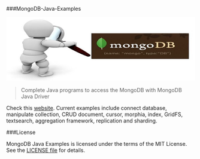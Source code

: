 ###MongoDB-Java-Examples

[![logo](img/mongodb.jpg)](https://github.com/checkcheckzz/MongoDB-Java-Examples)

> Complete Java programs to access the MongoDB with MongoDB Java Driver

Check this [website](http://itgeekworkhard.com/MongoDB-Java-Examples/). Current examples include 
connect database, manipulate collection, CRUD document, cursor, morphia, index, GridFS, 
textsearch, aggregation framework, replication and sharding.

###License

MongoDB Java Examples is licensed under the terms of the MIT License. See the [LICENSE file](https://github.com/checkcheckzz/MongoDB-Java-Examples/blob/master/LICENSE) for details.